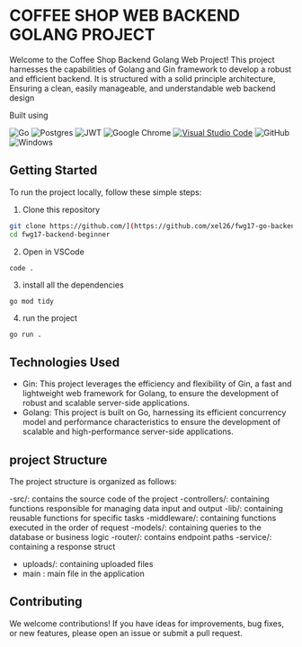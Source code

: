# COFFEE SHOP WEB BACKEND GOLANG PROJECT

Welcome to the Coffee Shop Backend Golang Web Project! This project harnesses the capabilities of Golang and Gin framework to develop a robust and efficient backend. It is structured with a solid principle architecture, Ensuring a clean, easily manageable, and understandable web backend design


Built using

![Go](https://img.shields.io/badge/go-%2300ADD8.svg?style=for-the-badge&logo=go&logoColor=white)
![Postgres](https://img.shields.io/badge/postgres-%23316192.svg?style=for-the-badge&logo=postgresql&logoColor=white)
![JWT](https://img.shields.io/badge/JWT-black?style=for-the-badge&logo=JSON%20web%20tokens)
![Google Chrome](https://img.shields.io/badge/Google%20Chrome-4285F4?style=for-the-badge&logo=GoogleChrome&logoColor=white)
[![Visual Studio Code](https://img.shields.io/badge/--007ACC?logo=visual%20studio%20code&logoColor=ffffff)](https://code.visualstudio.com/)
![GitHub](https://img.shields.io/badge/github-%23121011.svg?style=for-the-badge&logo=github&logoColor=white)
![Windows](https://img.shields.io/badge/Windows-0078D6?style=for-the-badge&logo=windows&logoColor=white)

## Getting Started

To run the project locally, follow these simple steps:

1. Clone this repository
```sh
git clone https://github.com/](https://github.com/xel26/fwg17-go-backendr.git
cd fwg17-backend-beginner
```

2. Open in VSCode
```sh
code .
```

3. install all the dependencies
```
go mod tidy
```

4. run the project
```
go run .
```

## Technologies Used
- Gin: This project leverages the efficiency and flexibility of Gin, a fast and lightweight web framework for Golang, to ensure the development of robust and scalable server-side applications.
- Golang: This project is built on Go, harnessing its efficient concurrency model and performance characteristics to ensure the development of scalable and high-performance server-side applications.
  
## project Structure
The project structure is organized as follows:

-src/: contains the source code of the project
  -controllers/: containing functions responsible for managing data input and output
  -lib/: containing reusable functions for specific tasks
  -middleware/: containing functions executed in the order of request
  -models/: containing queries to the database or business logic
  -router/: contains endpoint paths
  -service/: containing a response struct
- uploads/: containing uploaded files
- main : main file in the application


## Contributing

We welcome contributions! If you have ideas for improvements, bug fixes, or new features, please open an issue or submit a pull request.
